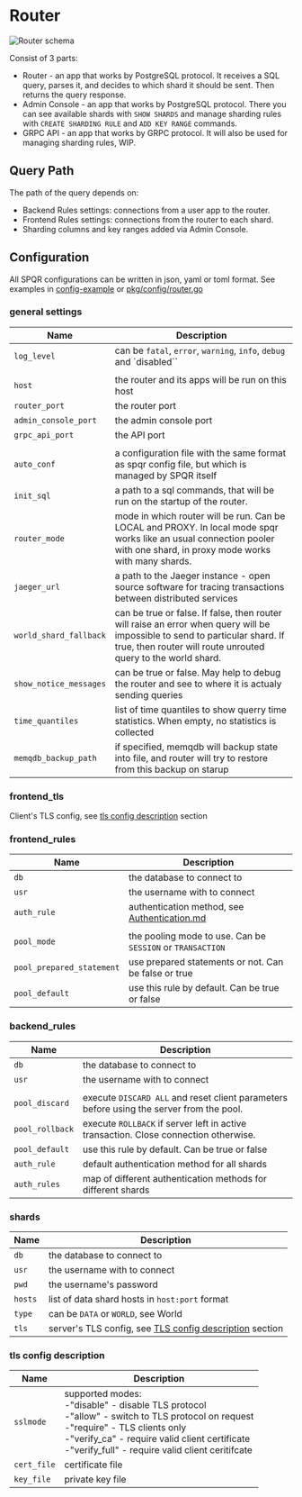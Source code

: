 # Router

![Router schema](router.jpg "Router")

Consist of 3 parts:
- Router - an app that works by PostgreSQL protocol. It receives a SQL query, parses it, and decides to which shard it should be sent. Then returns the query response.
- Admin Console - an app that works by PostgreSQL protocol. There you can see available shards with `SHOW SHARDS` and manage sharding rules with `CREATE SHARDING RULE` and `ADD KEY RANGE` commands.
- GRPC API - an app that works by GRPC protocol. It will also be used for managing sharding rules, WIP.

## Query Path

The path of the query depends on:

- Backend Rules settings: connections from a user app to the router.
- Frontend Rules settings: connections from the router to each shard.
- Sharding columns and key ranges added via Admin Console.

## Configuration

All SPQR configurations can be written in json, yaml or toml format. See examples in [config-example](../config-example/) or [pkg/config/router.go](../pkg/config/router.go)

### general settings

| **Name**               | **Description**                                                                                                                                                                               |
| ---------------------- | --------------------------------------------------------------------------------------------------------------------------------------------------------------------------------------------- |
| `log_level`            | can be `fatal`, `error`, `warning`, `info`, `debug` and `disabled``                                                                                                                           |
|                        |                                                                                                                                                                                               |
| `host`                 | the router and its apps will be run on this host                                                                                                                                              |
| `router_port`          | the router port                                                                                                                                                                               |
| `admin_console_port`   | the admin console port                                                                                                                                                                        |
| `grpc_api_port`        | the API port                                                                                                                                                                                  |
|                        |                                                                                                                                                                                               |
| `auto_conf`            | a configuration file with the same format as spqr config file, but which is managed by SPQR itself                                                                                            |
| `init_sql`             | a path to a sql commands, that will be run on the startup of the router.                                                                                                                      |
| `router_mode`          | mode in which router will be run. Can be LOCAL and PROXY. In local mode spqr works like an usual connection pooler with one shard, in proxy mode works with many shards.                      |
| `jaeger_url`           | a path to the Jaeger instance - open source software for tracing transactions between distributed services                                                                                    |
| `world_shard_fallback` | can be true or false. If false, then router will raise an error when query will be impossible to send to particular shard. If true, then router will route unrouted query to the world shard. |
| `show_notice_messages` | can be true or false. May help to debug the router and see to where it is actualy sending queries |
| `time_quantiles` | list of time quantiles to show querry time statistics. When empty, no statistics is collected |
| `memqdb_backup_path` | if specified, memqdb will backup state into file, and router will try to restore from this backup on starup |


### frontend_tls

Client's TLS config, see [tls config description](#tls-config-description) section

### frontend_rules

| **Name**                  | **Description**                                                     |
| ------------------------- |---------------------------------------------------------------------|
| `db`                      | the database to connect to                                          |
| `usr`                     | the username with to connect                                        |
| `auth_rule`               | authentication method, see [Authentication.md](./Authentication.md) |
|                           |                                                                     |
| `pool_mode`               | the pooling mode to use. Can be `SESSION` or `TRANSACTION`          |
| `pool_prepared_statement` | use prepared statements or not. Can be false or true                |
| `pool_default`            | use this rule by default. Can be true or false                      |

### backend_rules

| **Name**        | **Description**                                                                          |
| --------------- | ---------------------------------------------------------------------------------------- |
| `db`            | the database to connect to                                                               |
| `usr`           | the username with to connect                                                             |
|                 |                                                                                          |
| `pool_discard`  | execute `DISCARD ALL` and reset client parameters before using the server from the pool. |
| `pool_rollback` | execute `ROLLBACK` if server left in active transaction. Close connection otherwise.     |
| `pool_default`  | use this rule by default. Can be true or false                                           |
| `auth_rule`     | default authentication method for all shards                                             |
| `auth_rules`    | map of different authentication methods for different shards                             |

### shards

| **Name** | **Description**                                                                    |
| -------- | ---------------------------------------------------------------------------------- |
| `db`     | the database to connect to                                                         |
| `usr`    | the username with to connect                                                       |
| `pwd`    | the username's password                                                            |
| `hosts`  | list of data shard hosts in `host:port` format                                     |
| `type`   | can be `DATA` or `WORLD`, see World                                                           |
| `tls`    | server's TLS config, see [TLS config description](#tls-config-description) section |

### tls config description

| **Name**    | **Description**                                                                                                                                                                                                                                                  |
| ----------- | ---------------------------------------------------------------------------------------------------------------------------------------------------------------------------------------------------------------------------------------------------------------- |
| `sslmode`   | supported modes:<br>  -"disable"     - disable TLS protocol<br>-"allow"       - switch to TLS protocol on request<br>-"require"     - TLS clients only<br>-"verify_ca"   - require valid client certificate<br>-"verify_full" - require valid client ceritifcate |
| `cert_file` | certificate file                                                                                                                                                                                                                                                 |
| `key_file`  | private key file                                                                                                                                                                                                                                                 |
